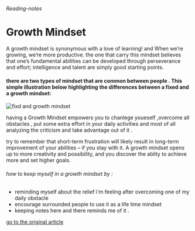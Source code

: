 *Reading-notes*
# Growth Mindset
A growth mindset is synonymous with a love of learning! and When we’re growing, we’re more productive.
the one that carry this mindset believes that one’s fundamental abilities can be developed through perseverance and effort; intelligence and talent are simply good starting points.

#### there are two types of mindset that are common between people . This simple illustration below highlighting the differences between a fixed and a growth mindset:
![fixd and growth mindset](https://i2.wp.com/atlassianblog.wpengine.com/wp-content/uploads/NewGrowthMindset2.png?resize=768%2C960&ssl=1)

having a Growth Mindset empowers  you to chanlege youeself ,overcome all obstacles , put some extra effort in your daily activities and most of all analyzing the  criticism and take advantage out of it .

 try to remember that short-term frustration will likely result in long-term improvement of your abilities – if you stay with it. A growth mindset opens up to more creativity and possibility, and you discover the ablity to achieve more and set higher goals.
 
 ###### how to keep myself in a growth mindset by : 
 - reminding myself about the relief i'm feeling after overcoming one of my daily obstacle 
 - encourage surrounded people to use it as a life time mindset 
 - keeping notes here and there reminds me of it .

 [go to the original article ](https://www.atlassian.com/blog/inside-atlassian/growth-mindset)



